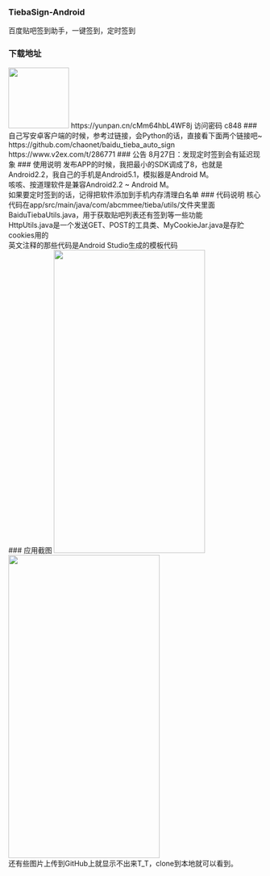 ### TiebaSign-Android
百度贴吧签到助手，一键签到，定时签到
### 下载地址
<img src="https://github.com/abcmmee/TiebaSign-Android/raw/master/picture/360.png"  width="120px" height="120px" />
https://yunpan.cn/cMm64hbL4WF8j  访问密码 c848
### 自己写安卓客户端的时候，参考过链接，会Python的话，直接看下面两个链接吧~
https://github.com/chaonet/baidu_tieba_auto_sign<br/>
https://www.v2ex.com/t/286771
### 公告
8月27日：发现定时签到会有延迟现象
### 使用说明
发布APP的时候，我把最小的SDK调成了8，也就是Android2.2，我自己的手机是Android5.1，模拟器是Android M。<br />
咳咳、按道理软件是兼容Android2.2 ~ Android M。<br />
如果要定时签到的话，记得把软件添加到手机内存清理白名单
### 代码说明
核心代码在app/src/main/java/com/abcmmee/tieba/utils/文件夹里面<br />
BaiduTiebaUtils.java，用于获取贴吧列表还有签到等一些功能 <br />
HttpUtils.java是一个发送GET、POST的工具类、MyCookieJar.java是存贮cookies用的<br />
英文注释的那些代码是Android Studio生成的模板代码 <br />
### 应用截图
<img src="https://raw.githubusercontent.com/abcmmee/TiebaSign-Android/master/picture/2.png" width="300" height="600">
<img src="https://raw.githubusercontent.com/abcmmee/TiebaSign-Android/master/picture/3.png" width="300" height="600">
<br/>
还有些图片上传到GitHub上就显示不出来T_T，clone到本地就可以看到。
